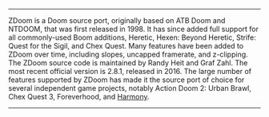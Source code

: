 ***
 
ZDoom is a Doom source port, originally based on ATB Doom and NTDOOM, that was first released in 1998. It has since added full support for all commonly-used Boom additions, Heretic, Hexen: Beyond Heretic, Strife: Quest for the Sigil, and Chex Quest. Many features have been added to ZDoom over time, including slopes, uncapped framerate, and z-clipping. The ZDoom source code is maintained by Randy Heit and Graf Zahl. The most recent official version is 2.8.1, released in 2016. The large number of features supported by ZDoom has made it the source port of choice for several independent game projects, notably Action Doom 2: Urban Brawl, Chex Quest 3, Foreverhood, and [Harmony](http://doom.wikia.com/wiki/Harmony).

***

